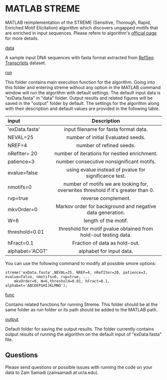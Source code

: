 # MATLAB STREME

MATLAB reimplementation of the STREME (Sensitive, Thorough, Rapid, Enriched Motif Elicitation) algorithm which discovers ungapped motifs that are enriched in input sequences. Please refere to algorithm's [official page](https://meme-suite.org/meme/doc/streme.html) for more details. 

[data](https://github.com/zsamadi/MATLAB-STREME/tree/main/data)

A sample input DNA sequences with fasta format extracted from [RefSeq Transcripts](https://www.ncbi.nlm.nih.gov/genome/guide/human/) dataset.

[run](https://github.com/zsamadi/MATLAB-STREME/tree/main/run)

This folder contains main execution function for the algorithm. Going into this folder and entering streme without any option in the MATLAB command window will run the algorithm with default settings. The default input data is "exData.fasta" in "data" folder. Output results and related figures will be saved in the "output" folder by default. The  settings for the algorithm along with their description and default values are provided in the following table.

  | input       | Description | 
| :---        |    :----:   |  
|'exData.fasta'      | input filename for fasta format data.       | 
|NEVAL=25  | number of initial Evaluated seeds.        | 
|  NREF=4       |    number of refined seeds.  |
|  nRefIter= 20  |    number of iterations for nestled enrichment.  |
|  patience=3    |    number consecutive nonsignificant motifs.   |
|  evalue=false   |    using evalue instead of pvalue for significance test.  |
|  nmotifs=0      |    number of motifs we are looking for, overwrites threshold if it's greater than 0.  |
|  rvp=true        |   reverse complement.  |
 |  mkvOrder=0    |    Markov order for background and negative data generation.  |
|  W=6            | length of the motif.   |
|  threshold=0.01  |  threshold for motif pvalue obtained from hold-out testing data.   |
| hFract=0.1     |   Fraction of data as hold-out.  |
|  alphabet='ACGT'  |     alphabet for input data.  |

You can use the following command to modify all possible smore options: 

```
streme('exData.fasta',NEVAL=25, NREF=4, nRefIter=20, patience=3, evalue=false, nmotifs=0, rvp=true, ...
    mkvOrder=0, W=6,threshold=0.01, hFract=0.1, alphabet='ABCDEFGHIJKLMNO');

```
  
[func](https://github.com/zsamadi/MATLAB-STREME/tree/main/func)

Contains related functions for running Streme. This folder should be at the same folder as run folder or its path should be added to the MATLAB path. 

[output](https://github.com/zsamadi/MATLAB-STREME/tree/main/output)

Default folder for saving the output results. The folder currently contains output results of running the algorithm on the default input of "exData.fasta" file. 

## Questions
Please send questions or possible issues with running the code on your data to Zain Samadi (zainsamadi at ucla.edu). 
